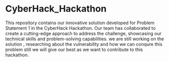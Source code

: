 # CyberHack_Hackathon
This repository contains our innovative solution developed for Problem Statement 1 in the CyberHack Hackathon. Our team has collaborated to create a cutting-edge approach to address the challenge, showcasing our technical skills and problem-solving capabilities.
we are still working on the solution , researching about the vulnerability and how we can conqure this problem still we will give our best as we want to contribute to this hackathon.
